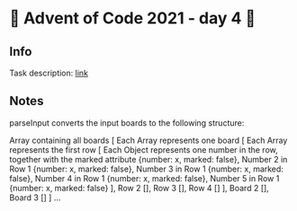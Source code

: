 # 🎄 Advent of Code 2021 - day 4 🎄

## Info

Task description: [link](https://adventofcode.com/2021/day/4)

## Notes
parseInput converts the input boards to the following structure:

Array containing all boards
[
    Each Array represents one board
    [
        Each Array represents the first row
        [
            Each Object represents one number in the row, together with the marked attribute
            {number: x, marked: false},
            Number 2 in Row 1
            {number: x, marked: false},
            Number 3 in Row 1
            {number: x, marked: false},
            Number 4 in Row 1
            {number: x, marked: false},
            Number 5 in Row 1
            {number: x, marked: false}
        ],
        Row 2
        [],
        Row 3
        [],
        Row 4
        []
    ],
    Board 2
    [],
    Board 3
    []
]
...
